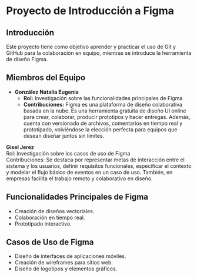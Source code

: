 # Proyecto de Introducción a Figma

## Introducción
Este proyecto tiene como objetivo aprender y practicar el uso de Git y GitHub para la colaboración en equipo, mientras se introduce la herramienta de diseño Figma.


## Miembros del Equipo
- **González Natalia Eugenia**
  - **Rol:** Investigación sobre las funcionalidades principales de Figma
  - **Contribuciones:** Figma es una plataforma de diseño colaborativa basada en la nube. Es una herramienta gratuita de diseño UI online para crear, colaborar, producir prototipos y hacer entregas. Además, cuenta con versionado de archivos, comentarios en tiempo real y prototipado, volviéndose la elección perfecta para equipos que desean diseñar juntos sin límites.


**Gisel Jerez**  
Rol: Investigación sobre los casos de uso de Figma  
Contribuciones: Se destaca por representar metas de interacción entre el sistema y los usuarios, definir requisitos funcionales, especificar el contexto y modelar el flujo básico de eventos en un caso de uso. También, en empresas facilita el trabajo remoto y colaborativo en diseño. 


## Funcionalidades Principales de Figma
- Creación de diseños vectoriales.
- Colaboración en tiempo real.
- Prototipado interactivo.


## Casos de Uso de Figma
- Diseño de interfaces de aplicaciones móviles.
- Creación de wireframes para sitios web.
- Diseño de logotipos y elementos gráficos.
